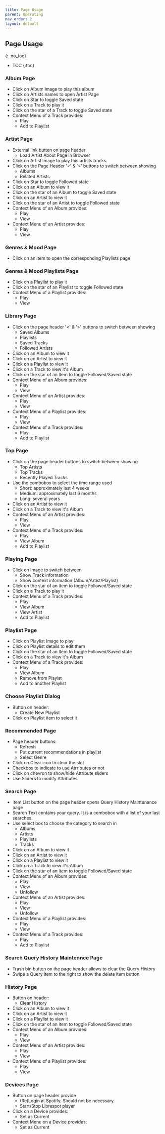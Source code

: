 ```yaml
---
title: Page Usage
parent: Operating
nav_order: 2
layout: default
---
```

## Page Usage
{: .no_toc}

 * TOC
{:toc}

### Album Page
 * Click on Album Image to play this album
 * Click on Artists names to open Artist Page
 * Click on Star to toggle Saved state
 * Click on a Track to play it
 * Click on the star of a Track to toggle Saved state
 * Context Menu of a Track provides: 
   * Play
   * Add to Playlist

### Artist Page
 * External link button on page header
    * Load Artist About Page in Browser
 * Click on Artist Image to play this artists tracks
 * Click on the Page Header '<' & '>' buttons to switch between showing
   * Albums
   * Related Artists
 * Click on Star to toggle Followed state
 * Click on an Album to view it
 * Click on the star of an Album to toggle Saved state
 * Click on an Artist to view it
 * Click on the star of an Artist to toggle Followed state
 * Context Menu of an Album provides: 
   * Play
   * View
 * Context Menu of an Artist provides: 
   * Play
   * View

### Genres & Mood Page
 * Click on an item to open the corresponding Playlists page

### Genres & Mood Playlists Page
 * Click on a Playlist to play it
 * Click on the star of an Playlist to toggle Followed state
 * Context Menu of a Playlist provides: 
   * Play
   * View

### Library Page
 * Click on the page header '<' & '>' buttons to switch between showing
   * Saved Albums
   * Playlists
   * Saved Tracks
   * Followed Artists
 * Click on an Album to view it
 * Click on an Artist to view it
 * Click on a Playlist to view it
 * Click on a Track to view it's Album
 * Click on the star of an Item to toggle Followed/Saved state
 * Context Menu of an Album provides: 
   * Play
   * View
 * Context Menu of an Artist provides: 
   * Play
   * View
 * Context Menu of a Playlist provides: 
   * Play
   * View
 * Context Menu of a Track provides: 
   * Play
   * Add to Playlist

### Top Page
 * Click on the page header buttons to switch between showing
   * Top Artists
   * Top Tracks
   * Recently Played Tracks
 * Use the combobox to select the time range used 
   * Short: approximately last 4 weeks
   * Medium: approximately last 6 months
   * Long: several years 
 * Click on an Artist to view it
 * Click on a Track to view it's Album
 * Context Menu of an Artist provides: 
   * Play
   * View
 * Context Menu of a Track provides: 
   * Play
   * View Album
   * Add to Playlist

### Playing Page
 * Click on Image to switch between
    * Show Track information
    * Show context information (Album/Artist/Playlist)
 * Click on the star of an Item to toggle Followed/Saved state
 * Click on a Track to play it
 * Context Menu of a Track provides: 
   * Play
   * View Album
   * View Artist
   * Add to Playlist

### Playlist Page
 * Click on Playlist Image to play
 * Click on Playlist details to edit them
 * Click on the star of an Item to toggle Followed/Saved state
 * Click on a Track to view it's Album
 * Context Menu of a Track provides: 
   * Play
   * View Album
   * Remove from Playist
   * Add to another Playlist

### Choose Playlist Dialog
 * Button on header:
   * Create New Playlist
 * Click on Playlist item to select it

### Recommended Page
 * Page header buttons:
   * Refresh
   * Put current recommendations in playlist
   * Select Genre
 * Click on Clear icon to clear the slot
 * Checkbox to indicate to use Atrributes or not
 * Click on chevron to show/hide Attribute sliders
 * Use Sliders to modify Attributes

### Search Page
 * Item List button on the page header opens Query History Maintenance page
 * Search Text contains your query. It is a combobox with a list of your last searches.
 * Use select box to choose the category to search in
   * Albums
   * Artists
   * Playlists
   * Tracks
 * Click on an Album to view it
 * Click on an Artist to view it
 * Click on a Playlist to view it
 * Click on a Track to view it's Album
 * Click on the star of an Item to toggle Followed/Saved state
 * Context Menu of an Album provides: 
   * Play
   * View
   * Unfollow
 * Context Menu of an Artist provides: 
   * Play
   * View
   * Unfollow
 * Context Menu of a Playlist provides: 
   * Play
   * View
 * Context Menu of a Track provides: 
   * Play
   * Add to Playlist

### Search Query History Maintennce Page
 * Trash bin button on the page header allows to clear the Query History
 * Swipe a Query item to the right to show the delete item button 

### History Page
 * Button on header:
   * Clear History 
 * Click on an Album to view it
 * Click on an Artist to view it
 * Click on a Playlist to view it
 * Click on the star of an Item to toggle Followed/Saved state
 * Context Menu of an Album provides: 
   * Play
   * View
 * Context Menu of an Artist provides: 
   * Play
   * View
 * Context Menu of a Playlist provides: 
   * Play
   * View

### Devices Page
 * Button on page header provide
   * (Re)Login at Spotify. Should not be necessary.
   * Start/Stop Librespot player
 * Click on a Device provides:
   * Set as Current
 * Context Menu on a Device provides:
   * Set as Current


